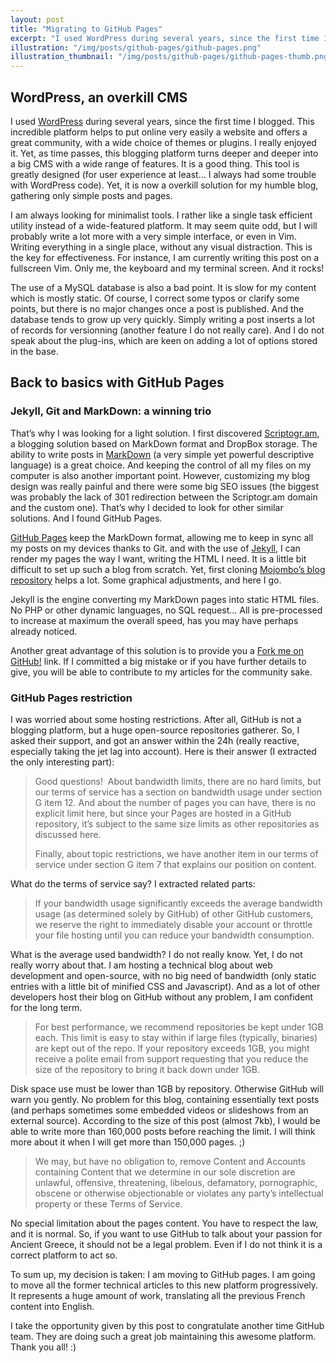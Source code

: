 ```yaml
---
layout: post
title: "Migrating to GitHub Pages"
excerpt: "I used WordPress during several years, since the first time I blogged. However, this tool complexity becomes too high for my basic needs. It is time to find a new tool to focus on writing. GitHub Pages looks like the perfect solution to me."
illustration: "/img/posts/github-pages/github-pages.png"
illustration_thumbnail: "/img/posts/github-pages/github-pages-thumb.png"
---
```


## WordPress, an overkill CMS

I used [WordPress](http://wordpress.org) during several years, since the first time I blogged. This incredible platform helps to put online very easily a website and offers a great community, with a wide choice of themes or plugins. I really enjoyed it. Yet, as time passes, this blogging platform turns deeper and deeper into a big CMS with a wide range of features. It is a good thing. This tool is greatly designed (for user experience at least... I always had some trouble with WordPress code). Yet, it is now a overkill solution for my humble blog, gathering only simple posts and pages.

I am always looking for minimalist tools. I rather like a single task efficient utility instead of a wide-featured platform. It may seem quite odd, but I will probably write a lot more with a very simple interface, or even in Vim. Writing everything in a single place, without any visual distraction. This is the key for effectiveness. For instance, I am currently writing this post on a fullscreen Vim. Only me, the keyboard and my terminal screen. And it rocks!

The use of a MySQL database is also a bad point. It is slow for my content which is mostly static. Of course, I correct some typos or clarify some points, but there is no major changes once a post is published. And the database tends to grow up very quickly. Simply writing a post inserts a lot of records for versionning (another feature I do not really care). And I do not speak about the plug-ins, which are keen on adding a lot of options stored in the base.

## Back to basics with GitHub Pages

### Jekyll, Git and MarkDown: a winning trio

That’s why I was looking for a light solution. I first discovered [Scriptogr.am](http://scriptogr.am), a blogging solution based on MarkDown format and DropBox storage. The ability to write posts in [MarkDown](http://en.wikipedia.org/wiki/Markdown) (a very simple yet powerful descriptive language) is a great choice. And keeping the control of all my files on my computer is also another important point. However, customizing my blog design was really painful and there were some big SEO issues (the biggest was probably the lack of 301 redirection between the Scriptogr.am domain and the custom one). That’s why I decided to look for other similar solutions. And I found GitHub Pages.

[GitHub Pages](http://pages.github.com/) keep the MarkDown format, allowing me to keep in sync all my posts on my devices thanks to Git. and with the use of [Jekyll](https://github.com/mojombo/jekyll), I can render my pages the way I want, writing the HTML I need. It is a little bit difficult to set up such a blog from scratch. Yet, first cloning [Mojombo’s blog repository](https://github.com/mojombo/mojombo.github.com) helps a lot. Some graphical adjustments, and here I go.

Jekyll is the engine converting my MarkDown pages into static HTML files. No PHP or other dynamic languages, no SQL request... All is pre-processed to increase at maximum the overall speed, has you may have perhaps already noticed.

Another great advantage of this solution is to provide you a [Fork me on GitHub!](https://github.com/jpetitcolas/jpetitcolas.github.com) link. If I committed a big mistake or if you have further details to give, you will be able to contribute to my articles for the community sake.

### GitHub Pages restriction

I was worried about some hosting restrictions. After all, GitHub is not a blogging platform, but a huge open-source repositories gatherer. So, I asked their support, and got an answer within the 24h (really reactive, especially taking the jet lag into account). Here is their answer (I extracted the only interesting part):

> Good questions!  About bandwidth limits, there are no hard limits, but our terms of service has a section on bandwidth usage under section G item 12. And about the number of pages you can have, there is no explicit limit here, but since your Pages are hosted in a GitHub repository, it’s subject to the same size limits as other repositories as discussed here.
>
> Finally, about topic restrictions, we have another item in our terms of service under section G item 7 that explains our position on content.

What do the terms of service say? I extracted related parts:

> If your bandwidth usage significantly exceeds the average bandwidth usage (as determined solely by GitHub) of other GitHub customers, we reserve the right to immediately disable your account or throttle your file hosting until you can reduce your bandwidth consumption.

What is the average used bandwidth? I do not really know. Yet, I do not really worry about that. I am hosting a technical blog about web development and open-source, with no big need of bandwidth (only static entries with a little bit of minified CSS and Javascript). And as a lot of other developers host their blog on GitHub without any problem, I am confident for the long term.

> For best performance, we recommend repositories be kept under 1GB each. This limit is easy to stay within if large files (typically, binaries) are kept out of the repo. If your repository exceeds 1GB, you might receive a polite email from support requesting that you reduce the size of the repository to bring it back down under 1GB.

Disk space use must be lower than 1GB by repository. Otherwise GitHub will warn you gently. No problem for this blog, containing essentially text posts (and perhaps sometimes some embedded videos or slideshows from an external source). According to the size of this post (almost 7kb), I would be able to write more than 160,000 posts before reaching the limit. I will think more about it when I will get more than 150,000 pages. ;)

> We may, but have no obligation to, remove Content and Accounts containing Content that we determine in our sole discretion are unlawful, offensive, threatening, libelous, defamatory, pornographic, obscene or otherwise objectionable or violates any party’s intellectual property or these Terms of Service.

No special limitation about the pages content. You have to respect the law, and it is normal. So, if you want to use GitHub to talk about your passion for Ancient Greece, it should not be a legal problem. Even if I do not think it is a correct platform to act so.

To sum up, my decision is taken: I am moving to GitHub pages. I am going to move all the former technical articles to this new platform progressively. It represents a huge amount of work, translating all the previous French content into English.

I take the opportunity given by this post to congratulate another time GitHub team. They are doing such a great job maintaining this awesome platform. Thank you all! :)
